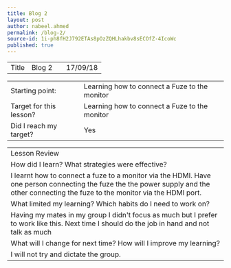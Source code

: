 ```yaml
---
title: Blog 2
layout: post
author: nabeel.ahmed
permalink: /blog-2/
source-id: 1i-ph8fH2J792ETAs8pOzZQHLhakbv8sECOfZ-4IcoWc
published: true
---
```

<table>
  <tr>
    <td>Title </td>
    <td>Blog 2 </td>
    <td></td>
    <td>17/09/18</td>
  </tr>
</table>


<table>
  <tr>
    <td>Starting point:</td>
    <td>Learning how to connect a Fuze to the monitor </td>
  </tr>
  <tr>
    <td>Target for this lesson?</td>
    <td>Learning how to connect a Fuze to the monitor </td>
  </tr>
  <tr>
    <td>Did I reach my target? </td>
    <td> Yes </td>
  </tr>
</table>


<table>
  <tr>
    <td>Lesson Review</td>
  </tr>
  <tr>
    <td>How did I learn? What strategies were effective? </td>
  </tr>
  <tr>
    <td>
I learnt how to connect a fuze to a monitor via the HDMI. Have one person connecting the fuze the the power supply and the other connecting the fuze to the monitor via the HDMI port.</td>
  </tr>
  <tr>
    <td>What limited my learning? Which habits do I need to work on? </td>
  </tr>
  <tr>
    <td>
Having my mates in my group I didn't focus as much but I prefer to work like this. Next time I should do the job in hand and not talk as much </td>
  </tr>
  <tr>
    <td>What will I change for next time? How will I improve my learning?</td>
  </tr>
  <tr>
    <td>
I will not try and dictate the group.</td>
  </tr>
</table>


